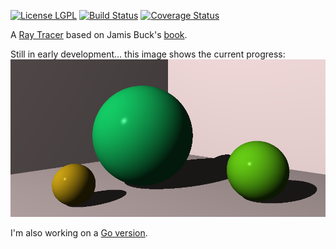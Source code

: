 [![License LGPL](https://img.shields.io/badge/license-GPL_3-brightgreen.svg)](http://www.gnu.org/licenses/gpl-3.0.txt)
[![Build Status](https://travis-ci.org/riccardomarotti/pytracer.svg?branch=master)](https://travis-ci.org/riccardomarotti/pytracer)
[![Coverage Status](https://coveralls.io/repos/github/riccardomarotti/pytracer/badge.svg?branch=master)](https://coveralls.io/github/riccardomarotti/pytracer?branch=master)

A [Ray Tracer](https://en.wikipedia.org/wiki/Ray_tracing_(graphics)) based on Jamis Buck's [book](https://pragprog.com/book/jbtracer/the-ray-tracer-challenge).

Still in early development... this image shows the current progress:
![](example.png?raw=true)

I'm also working on a [Go version](https://github.com/riccardomarotti/ray-tracer).